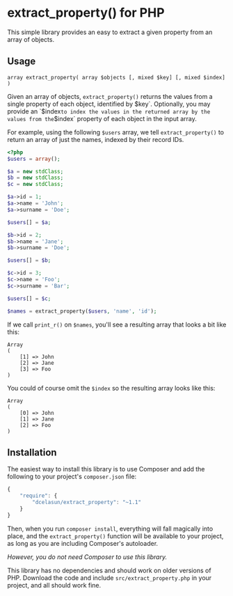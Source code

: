 # extract_property() for PHP

This simple library provides an easy to extract a given property from an array of objects.

## Usage

```
array extract_property( array $objects [, mixed $key] [, mixed $index] )
```

Given an array of objects, `extract_property()` returns the values
from a single property of each object, identified by $key`.
Optionally, you may provide an `$index` to index the values in the returned
array by the values from the `$index` property of each object in the input array.

For example, using the following `$users` array, we tell `extract_property()` to
return an array of just the names, indexed by their record IDs.

``` php
<?php
$users = array();

$a = new stdClass;
$b = new stdClass;
$c = new stdClass;

$a->id = 1;
$a->name = 'John';
$a->surname = 'Doe';

$users[] = $a;

$b->id = 2;
$b->name = 'Jane';
$b->surname = 'Doe';

$users[] = $b;

$c->id = 3;
$c->name = 'Foo';
$c->surname = 'Bar';

$users[] = $c;

$names = extract_property($users, 'name', 'id');
```

If we call `print_r()` on `$names`, you'll see a resulting array that looks
a bit like this:

``` text
Array
(
    [1] => John
    [2] => Jane
    [3] => Foo
)
```

You could of course omit the `$index` so the resulting array looks like this:

``` text
Array
(
    [0] => John
    [1] => Jane
    [2] => Foo
)
```


## Installation

The easiest way to install this library is to use Composer and add the following
to your project's `composer.json` file:

``` javascript
{
    "require": {
        "dcelasun/extract_property": "~1.1"
    }
}
```

Then, when you run `composer install`, everything will fall magically into place,
and the `extract_property()` function will be available to your project, as long as
you are including Composer's autoloader.

_However, you do not need Composer to use this library._

This library has no dependencies and should work on older versions of PHP.
Download the code and include `src/extract_property.php` in your project, and all
should work fine.
